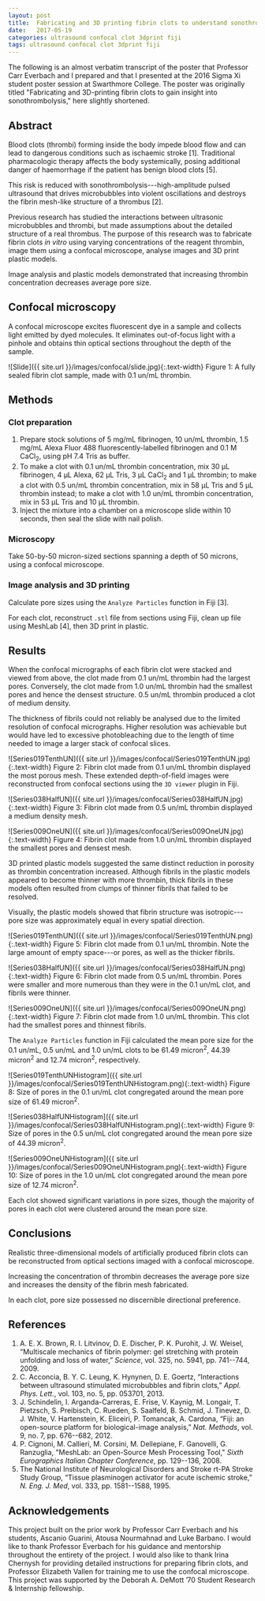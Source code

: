 ```yaml
---
layout: post
title:  Fabricating and 3D printing fibrin clots to understand sonothrombolysis
date:   2017-05-19
categories: ultrasound confocal clot 3dprint fiji
tags: ultrasound confocal clot 3dprint fiji
---
```

The following is an almost verbatim transcript of the poster that Professor Carr Everbach and I prepared and that I presented at the 2016 Sigma Xi student poster session at Swarthmore College. The poster was originally titled "Fabricating and 3D-printing fibrin clots to gain insight into sonothrombolysis," here slightly shortened.

## Abstract
Blood clots (thrombi) forming inside the body impede blood flow and can lead to dangerous conditions such as ischaemic stroke [1]. Traditional pharmacologic therapy affects the body systemically, posing additional danger of haemorrhage if the patient has benign blood clots [5].

This risk is reduced with sonothrombolysis---high-amplitude pulsed ultrasound that drives microbubbles into violent oscillations and destroys the fibrin mesh-like structure of a thrombus [2].

Previous research has studied the interactions between ultrasonic microbubbles and thrombi, but made assumptions about the detailed structure of a real thrombus. The purpose of this research was to fabricate fibrin clots *in vitro* using varying concentrations of the reagent thrombin, image them using a confocal microscope, analyse images and 3D print plastic models.

Image analysis and plastic models demonstrated that increasing thrombin concentration decreases average pore size.

## Confocal microscopy
A confocal microscope excites fluorescent dye in a sample and collects light emitted by dyed molecules. It eliminates out-of-focus light with a pinhole and obtains thin optical sections throughout the depth of the sample.

![Slide]({{ site.url }}/images/confocal/slide.jpg){:.text-width}
Figure 1: A fully sealed fibrin clot sample, made with 0.1 un/mL thrombin.

## Methods
### Clot preparation
  1. Prepare stock solutions of 5 mg/mL fibrinogen, 10 un/mL thrombin, 1.5 mg/mL Alexa Fluor 488 fluorescently-labelled fibrinogen and 0.1 M CaCl<sub>2</sub>, using pH 7.4 Tris as buffer.
  2. To make a clot with 0.1 un/mL thrombin concentration, mix 30 &mu;L fibrinogen, 4 &mu;L Alexa, 62 &mu;L Tris, 3 &mu;L CaCl<sub>2</sub> and 1 &mu;L thrombin; to make a clot with 0.5 un/mL thrombin concentration, mix in 58 &mu;L Tris and 5 &mu;L thrombin instead; to make a clot with 1.0 un/mL thrombin concentration, mix in 53 &mu;L Tris and 10 &mu;L thrombin.
  3. Inject the mixture into a chamber on a microscope slide within 10 seconds, then seal the slide with nail polish.

### Microscopy
Take 50-by-50 micron-sized sections spanning a depth of 50 microns, using a confocal microscope.

### Image analysis and 3D printing
Calculate pore sizes using the `Analyze Particles` function in Fiji [3].

For each clot, reconstruct `.stl` file from sections using Fiji, clean up file using MeshLab [4], then 3D print in plastic.

## Results
When the confocal micrographs of each fibrin clot were stacked and viewed from above, the clot made from 0.1 un/mL thrombin had the largest pores. Conversely, the clot made from 1.0 un/mL thrombin had the smallest pores and hence the densest structure. 0.5 un/mL thrombin produced a clot of medium density.

The thickness of fibrils could not reliably be analysed due to the limited resolution of confocal micrographs. Higher resolution was achievable but would have led to excessive photobleaching due to the length of time needed to image a larger stack of confocal slices.

![Series019TenthUN]({{ site.url }}/images/confocal/Series019TenthUN.jpg){:.text-width}
Figure 2: Fibrin clot made from 0.1 un/mL thrombin displayed the most porous mesh. These extended depth-of-field images were reconstructed from confocal sections using the `3D viewer` plugin in Fiji.

![Series038HalfUN]({{ site.url }}/images/confocal/Series038HalfUN.jpg){:.text-width}
Figure 3: Fibrin clot made from 0.5 un/mL thrombin displayed a medium density mesh.

![Series009OneUN]({{ site.url }}/images/confocal/Series009OneUN.jpg){:.text-width}
Figure 4: Fibrin clot made from 1.0 un/mL thrombin displayed the smallest pores and densest mesh.

3D printed plastic models suggested the same distinct reduction in porosity as thrombin concentration increased. Although fibrils in the plastic models appeared to become thinner with more thrombin, thick fibrils in these models often resulted from clumps of thinner fibrils that failed to be resolved.

Visually, the plastic models showed that fibrin structure was isotropic---pore size was approximately equal in every spatial direction.

![Series019TenthUN]({{ site.url }}/images/confocal/Series019TenthUN.png){:.text-width}
Figure 5: Fibrin clot made from 0.1 un/mL thrombin. Note the large amount of empty space---or pores, as well as the thicker fibrils.

![Series038HalfUN]({{ site.url }}/images/confocal/Series038HalfUN.png){:.text-width}
Figure 6: Fibrin clot made from 0.5 un/mL thrombin. Pores were smaller and more numerous than they were in the 0.1 un/mL clot, and fibrils were thinner.

![Series009OneUN]({{ site.url }}/images/confocal/Series009OneUN.png){:.text-width}
Figure 7: Fibrin clot made from 1.0 un/mL thrombin. This clot had the smallest pores and thinnest fibrils.

The `Analyze Particles` function in Fiji calculated the mean pore size for the 0.1 un/mL, 0.5 un/mL and 1.0 un/mL clots to be 61.49 micron<sup>2</sup>, 44.39 micron<sup>2</sup> and 12.74 micron<sup>2</sup>, respectively.

![Series019TenthUNHistogram]({{ site.url }}/images/confocal/Series019TenthUNHistogram.png){:.text-width}
Figure 8: Size of pores in the 0.1 un/mL clot congregated around the mean pore size of 61.49 micron<sup>2</sup>.

![Series038HalfUNHistogram]({{ site.url }}/images/confocal/Series038HalfUNHistogram.png){:.text-width}
Figure 9: Size of pores in the 0.5 un/mL clot congregated around the mean pore size of 44.39 micron<sup>2</sup>.

![Series009OneUNHistogram]({{ site.url }}/images/confocal/Series009OneUNHistogram.png){:.text-width}
Figure 10: Size of pores in the 1.0 un/mL clot congregated around the mean pore size of 12.74 micron<sup>2</sup>.

Each clot showed significant variations in pore sizes, though the majority of pores in each clot were clustered around the mean pore size.

## Conclusions
Realistic three-dimensional models of artificially produced fibrin clots can be reconstructed from optical sections imaged with a confocal microscope.

Increasing the concentration of thrombin decreases the average pore size and increases the density of the fibrin mesh fabricated.

In each clot, pore size possessed no discernible directional preference.

## References
  1. A. E. X. Brown, R. I. Litvinov, D. E. Discher, P. K. Purohit, J. W. Weisel, “Multiscale mechanics of fibrin polymer: gel stretching with protein unfolding and loss of water,” *Science*, vol. 325, no. 5941, pp. 741--744, 2009.
  2. C. Acconcia, B. Y. C. Leung, K. Hynynen, D. E. Goertz, “Interactions between ultrasound stimulated microbubbles and fibrin clots,” *Appl. Phys. Lett.*, vol. 103, no. 5, pp. 053701, 2013.
  3. J. Schindelin, I. Arganda-Carreras, E. Frise, V. Kaynig, M. Longair, T. Pietzsch, S. Preibisch, C. Rueden, S. Saalfeld, B. Schmid, J. Tinevez, D. J. White, V. Hartenstein, K. Eliceiri, P. Tomancak, A. Cardona, “Fiji: an open-source platform for biological-image analysis,” *Nat. Methods*, vol. 9, no. 7, pp. 676--682, 2012.
  4. P. Cignoni, M. Callieri, M. Corsini, M. Dellepiane, F. Ganovelli, G. Ranzuglia, "MeshLab: an Open-Source Mesh Processing Tool," *Sixth Eurographics Italian Chapter Conference*, pp. 129--136, 2008.
  5. The National Institute of Neurological Disorders and Stroke rt-PA Stroke Study Group, “Tissue plasminogen activator for acute ischemic stroke,” *N. Eng. J. Med*, vol. 333, pp. 1581--1588, 1995.

## Acknowledgements
This project built on the prior work by Professor Carr Everbach and his students, Ascanio Guarini, Atousa Nourmahnad and Luke Barbano. I would like to thank Professor Everbach for his guidance and mentorship throughout the entirety of the project. I would also like to thank Irina Chernysh for providing detailed instructions for preparing fibrin clots, and Professor Elizabeth Vallen for training me to use the confocal microscope. This project was supported by the Deborah A. DeMott ’70 Student Research & Internship fellowship.
